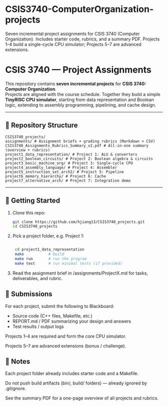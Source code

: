 # CSIS3740-ComputerOrganization-projects
Seven incremental project assignments for CSIS 3740 (Computer Organization).  Includes starter code, rubrics, and a summary PDF.  Projects 1–4 build a single-cycle CPU simulator; Projects 5–7 are advanced extensions.

# CSIS 3740 — Project Assignments

This repository contains **seven incremental projects** for **CSIS 3740: Computer Organization**.  
Projects are aligned with the course schedule. Together they build a simple **TinyRISC CPU simulator**, starting from data representation and Boolean logic, extending to assembly programming, pipelining, and cache design.

---

## 📂 Repository Structure
  ```
  CSIS3740_projects/
  assignments/ # Assignment briefs + grading rubrics (Markdown + CSV)
  CSIS3740_Assignments_Rubrics_Summary_v2.pdf # All-in-one summary (overview + rubrics)
  project1_data_representation/ # Project 1: ALU & converters
  project2_boolean_circuits/ # Project 2: Boolean algebra & circuits
  project3_basic_machine_org/ # Project 3: Single-cycle CPU
  project4_assembly_language/ # Project 4: Assembler
  project5_instruction_set_arch2/ # Project 5: Pipeline
  project6_memory_hierarchy/ # Project 6: Cache
  project7_alternative_arch/ # Project 7: Integration demo
```

---

## 🚀 Getting Started
1. Clone this repo:
   ```bash
   git clone https://github.com/hjiang13/CSIS3740_projects.git
   cd CSIS3740_projects
2. Pick a project folder, e.g. Project 1:

   ```bash

    cd project1_data_representation
    make           # build
    make run       # run the program
    make test      # run minimal tests (if provided)
3. Read the assignment brief in /assignments/ProjectX.md for tasks, deliverables, and rubric.

## 📝 Submissions
For each project, submit the following to Blackboard:

  - Source code (C++ files, Makefile, etc.)
  - REPORT.md / PDF summarizing your design and answers
  - Test results / output logs

Projects 1–4 are required and form the core CPU simulator.

Projects 5–7 are advanced extensions (bonus / challenge).

## 📖 Notes
Each project folder already includes starter code and a Makefile.

Do not push build artifacts (bin/, build/ folders) — already ignored by .gitignore.

See the summary PDF for a one-page overview of all projects and rubrics.
